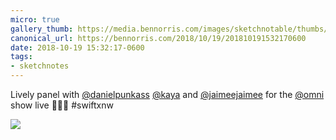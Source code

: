 ```yaml
---
micro: true
gallery_thumb: https://media.bennorris.com/images/sketchnotable/thumbs/swift-by-northwest-2018-sketchnotes-05.jpg
canonical_url: https://bennorris.com/2018/10/19/201810191532170600
date: 2018-10-19 15:32:17-0600
tags:
- sketchnotes
---
```


Lively panel with [@danielpunkass](https://micro.blog/danielpunkass) [@kaya](https://micro.blog/kaya) and [@jaimeejaimee](https://micro.blog/jaimeejaimee) for the [@omni](https://micro.blog/omni) show live 📱✍🏼 #swiftxnw

<img src="https://media.bennorris.com/images/sketchnotable/swift-by-northwest-2018/swift-by-northwest-2018-sketchnotes-05.jpg" />
